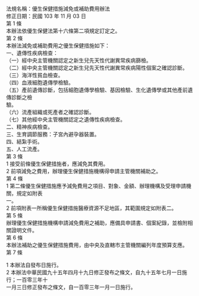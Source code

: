 法規名稱：優生保健措施減免或補助費用辦法  
修正日期：民國 103 年 11 月 03 日  
第 1 條  
本辦法依優生保健法第十六條第二項規定訂定之。  
第 2 條  
本辦法減免或補助費用之優生保健措施如下：  
一、遺傳性疾病檢查：  
（一）經中央主管機關認定之新生兒先天性代謝異常疾病篩檢。  
（二）經中央主管機關認定之新生兒先天性代謝異常疾病陽性個案之確認診斷。  
（三）海洋性貧血檢查。  
（四）血液細胞遺傳學檢驗。  
（五）產前遺傳診斷，包括細胞遺傳學檢驗、基因檢驗、生化遺傳學或其他產前遺傳診斷之檢  
驗。  
（六）流產組織或死產者之確認診斷。  
（七）其他經中央主管機關認定之遺傳性疾病檢查。  
二、精神疾病檢查。  
三、生育調節服務：子宮內避孕器裝置。  
四、結紮手術。  
五、人工流產。  
第 3 條  
1 接受前條優生保健措施者，應減免其費用。  
2 前項減免之費用，辦理優生保健措施機構得申請主管機關補助之。  
第 4 條  
1 第二條優生保健措施應予減免費用之項目、對象、金額、辦理機構及受理申請機關，規定如附表  
一。  
2 前項附表一所稱優生保健措施醫療資源不足地區，其範圍規定如附表二。  
第 5 條  
辦理優生保健措施機構申請減免費用之補助，應備具申請書、個案紀錄，並檢附相關證明文件。  
第 6 條  
本辦法補助之優生保健措施費用，由中央及直轄市主管機關編列年度預算支應。  
第 7 條  


1 本辦法自發布日施行。  
2 本辦法中華民國九十五年四月十九日修正發布之條文，自九十五年七月一日施行；一百零三年十  
一月三日修正發布之條文，自一百零三年一月一日施行。  


